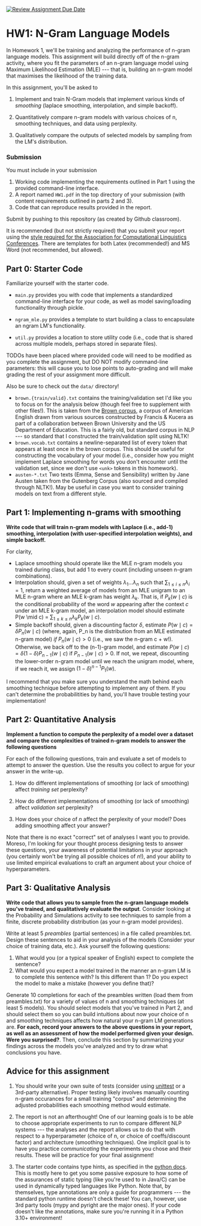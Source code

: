 [![Review Assignment Due Date](https://classroom.github.com/assets/deadline-readme-button-22041afd0340ce965d47ae6ef1cefeee28c7c493a6346c4f15d667ab976d596c.svg)](https://classroom.github.com/a/nqYH_z4M)
# HW1: N-Gram Language Models

In Homework 1, we'll be training and analyzing the performance of n-gram language models. This assignment will build directly off of the n-gram activity, where you fit the parameters of an n-gram language model using Maximum Likelihood Estimation (MLE) --- that is, building an n-gram model that maximises the likelihood of the training data.

In this assignment, you'll be asked to 

1. Implement and train N-Gram models that implement various kinds of *smoothing* (laplace smoothing, interpolation, and simple backoff).

2. Quantitatively compare n-gram models with various choices of n, smoothing techniques, and data using perplexity.

3. Qualitatively compare the outputs of selected models by sampling from the LM's distribution.

### Submission 
You must include in your submission

1. Working code implementing the requirements outlined in Part 1 using the provided command-line interface.
2. A report named `HW1.pdf` in the top directory of your submission (with content requirements outlined in parts 2 and 3).
3. Code that can reproduce results provided in the report.

Submit by pushing to this repository (as created by Github classroom). 

It is recommended (but not strictly required) that you submit your report using the [style required for the Association for Computational Linguistics Conferences](https://github.com/acl-org/acl-style-files). There are templates for both Latex (recommended!) and MS Word (not recommended, but allowed). 

## Part 0: Starter Code

Familiarize yourself with the starter code. 

- `main.py`        provides you with code that implements a standardized command-line interface for your code, as well as model saving/loading functionality through pickle.

- `ngram_mle.py`    provides a template to start building a class to encapsulate an ngram LM's functionality. 

- `util.py`         provides a location to store utility code (i.e., code that is shared across multiple models, perhaps stored in separate files). 

TODOs have been placed where provided code will need to be modified as you complete the assignment, but DO NOT modify command-line parameters: this will cause you to lose points to auto-grading and will make grading the rest of your assignment more difficult.

Also be sure to check out the `data/` directory!

- `brown.{train/valid}.txt` contains the training/validation set I'd like you to focus on for the analysis below (though feel free to supplement with other files!). This is taken from the [Brown corpus](http://gandalf.aksis.uib.no/icame/brown/bcm.html), a corpus of American English drawn from various sources constructed by Francis & Kucera as part of a collaboration between Brown University and the US Department of Education. This is a fairly old, but standard corpus in NLP --- so standard that I constructed the train/validation split using NLTK!
- `brown.vocab.txt` contains a newline-separated list of every token that appears at least once in the brown corpus. This should be useful for constructing the vocabulary of your model (i.e., consider how you might implement Laplace smoothing for words you don't encounter until the validation set, since we don't use `<unk>` tokens in this homework).
- `austen-*.txt` Two texts (Emma, Sense and Sensibility) written by Jane Austen taken from the Gutenberg Corpus (also sourced and compiled through NLTK!). May be useful in case you want to consider training models on text from a different style.

## Part 1: Implementing n-grams with smoothing

**Write code that will train n-gram models with Laplace (i.e., add-1) smoothing, interpolation (with user-specified interpolation weights), and simple backoff.**

For clarity, 
- Laplace smoothing should operate like the MLE n-gram models you trained during class, but add 1 to every count (including unseen n-gram combinations). 
- Interpolation should, given a set of weights $\lambda_1 ... \lambda_n$ such that $\sum_{1 \leq i \leq n} \lambda_i = 1$, return a weighted average of models from an MLE unigram to an MLE n-gram where an MLE k-gram has weight $\lambda_k$. That is, if $P_k(w \mid c)$ is the conditional probability of the word $w$ appearing after the context $c$ under an MLE k-gram model, an interpolation model should estimate P(w \mid c) =  $\sum_{1 \leq k \leq n} \lambda_kP_k(w \mid c)$.  
- Simple backoff should, given a discounting factor $\delta$, estimate $P(w \mid c) = \delta P_n(w \mid c)$ (where, again, P_n is the distribution from an MLE estimated n-gram model) *if* $P_n(w \mid c) > 0$ (i.e., we saw the n-gram c + w!). Otherwise, we back off to the (n-1)-gram model, and estimate $P(w \mid c) = \delta(1-\delta) P_{n-1}(w \mid c)$ if $P_{n-1}(w \mid c) > 0$. If not, we repeat, discounting the lower-order n-gram model until we reach the unigram model, where, if we reach it, we assign $(1-\delta)^{n-1}P_1(w)$. 

I recommend that you make sure you understand the math behind each smoothing technique before attempting to implement any of them. If you can't determine the probabilitities by hand, you'll have trouble testing your implementation!

## Part 2: Quantitative Analysis

**Implement a function to compute the perplexity of a model over a dataset and compare the complexities of trained n-gram models to answer the following questions**

For each of the following questions, train and evaluate a set of models to attempt to answer the question. Use the results you collect to argue for your answer in the write-up. 

1. How do different implementations of smoothing (or lack of smoothing) affect *training set* perplexity?

2. How do different implementations of smoothing (or lack of smoothing) affect *validation set* perplexity?

3. How does your choice of $n$ affect the perplexity of your model? Does adding smoothing affect your answer?

Note that there is no exact "correct" set of analyses I want you to provide. Moreso, I'm looking for your thought process designing tests to answer these questions, your awareness of potential limitations in your approach (you certainly won't be trying all possible choices of $n$!), and your ability to use limited empirical evaluations to craft an argument about your choice of hyperparameters.

## Part 3: Qualitative Analysis

**Write code that allows you to sample from the n-gram language models you've trained, and qualitatively evaluate the output**. Consider looking at the Probability and Simulations activity to see techniques to sample from a finite, discrete probability distribution (as your n-gram model provides). 

Write at least 5 *preambles* (partial sentences) in a file called preambles.txt. Design these sentences to aid in your analysis of the models (Consider your choice of training data, etc.). Ask yourself the following questions:

1. What would you (or a typical speaker of English) expect to complete the sentence?
2. What would you expect a model trained in the manner an n-gram LM is to complete this sentence with? Is this different than 1? Do you expect the model to make a mistake (however you define that)?

Generate 10 completions for each of the preambles written (load them from preambles.txt) for a variety of values of n and smoothing techniques (at least 5 models). You should select models that you've trained in Part 2, and should select them so you can build intuitions about now your choice of n and smoothing techniques affects how natural your n-gram LM generations are. **For each, record your answers to the above questions in your report, as well as an assessment of how the model performed given your design. Were you surprised?**. Then, conclude this section by summarizing your findings across the models you've analyzed and try to draw what conclusions you have.   

## Advice for this assignment

1. You should write your own suite of tests (consider using [unittest](https://docs.python.org/3/library/unittest.html) or a 3rd-party alternative). Proper testing likely involves manually counting n-gram occurances for a small training "corpus" and determining the adjusted probabilities each smoothing method would estimate. 

2. The report is not an afterthought! One of our learning goals is to be able to choose appropriate experiments to run to compare different NLP systems --- the analyses and the report allows us to do that with respect to a hyperparameter (choice of n, or choice of coeffs/discount factor) and architecture (smoothing techniques). One implicit goal is to have you practice *communicating* the experiments you chose and their results. These will be practice for your final assignment!

3. The starter code contains type hints, as specified in the [python docs](https://docs.python.org/3/library/typing.html). This is mostly here to get you some passive exposure to how some of the assurances of static typing (like you're used to in Java/C) can be used in dynamically typed languages like Python. Note that, by themselves, type annotations are only a guide for programmers --- the standard python runtime doesn't check these! You can, however, use 3rd party tools (mypy and pyright are the major ones). If your code doesn't like the annotations, make sure you're running it in a Python 3.10+ environment! 

